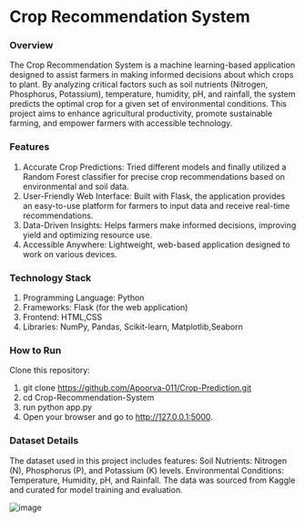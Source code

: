 <h1>Crop Recommendation System</h1>

<h3>Overview</h3>


The Crop Recommendation System is a machine learning-based application designed to assist farmers in making informed decisions about which crops to plant. By analyzing critical factors such as soil nutrients (Nitrogen, Phosphorus, Potassium), temperature, humidity, pH, and rainfall, the system predicts the optimal crop for a given set of environmental conditions. This project aims to enhance agricultural productivity, promote sustainable farming, and empower farmers with accessible technology.

<h3>Features</h3>


1. Accurate Crop Predictions: Tried different models and finally utilized a Random Forest classifier for precise crop recommendations based on environmental and soil data.
2. User-Friendly Web Interface: Built with Flask, the application provides an easy-to-use platform for farmers to input data and receive real-time recommendations.
3. Data-Driven Insights: Helps farmers make informed decisions, improving yield and optimizing resource use.
4. Accessible Anywhere: Lightweight, web-based application designed to work on various devices.

<h3>Technology Stack</h3>

1. Programming Language: Python
2. Frameworks: Flask (for the web application)
3. Frontend: HTML,CSS
4. Libraries: NumPy, Pandas, Scikit-learn, Matplotlib,Seaborn

<h3>How to Run</h3>


Clone this repository:
1. git clone https://github.com/Apoorva-011/Crop-Prediction.git
2. cd Crop-Recommendation-System
3.  run python app.py
4. Open your browser and go to http://127.0.0.1:5000.

<h3>Dataset Details</h3>


The dataset used in this project includes features:
Soil Nutrients: Nitrogen (N), Phosphorus (P), and Potassium (K) levels.
Environmental Conditions: Temperature, Humidity, pH, and Rainfall.
The data was sourced from Kaggle and curated for model training and evaluation.

![image](https://github.com/user-attachments/assets/efdc5974-d2ec-4d2c-8f0b-8a61835ff280)

